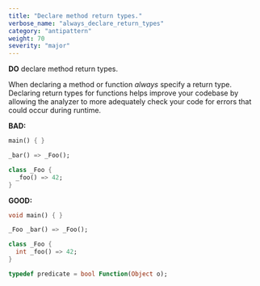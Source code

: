 ```yaml
---
title: "Declare method return types."
verbose_name: "always_declare_return_types"
category: "antipattern"
weight: 70
severity: "major"
---
```

**DO** declare method return types.

When declaring a method or function *always* specify a return type.
Declaring return types for functions helps improve your codebase by allowing the
analyzer to more adequately check your code for errors that could occur during
runtime.

**BAD:**
```dart
main() { }

_bar() => _Foo();

class _Foo {
  _foo() => 42;
}
```

**GOOD:**
```dart
void main() { }

_Foo _bar() => _Foo();

class _Foo {
  int _foo() => 42;
}

typedef predicate = bool Function(Object o);
```
